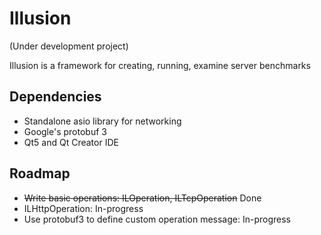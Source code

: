 # Illusion
(Under development project)

Illusion is a framework for creating, running, examine server benchmarks
## Dependencies
- Standalone asio library for networking
- Google's protobuf 3
- Qt5 and Qt Creator IDE

## Roadmap
- ~~Write basic operations: ILOperation, ILTcpOperation~~ Done
- ILHttpOperation: In-progress
- Use protobuf3 to define custom operation message: In-progress

